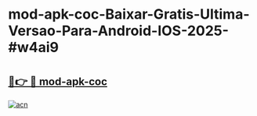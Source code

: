 # mod-apk-coc-Baixar-Gratis-Ultima-Versao-Para-Android-IOS-2025-#w4ai9

# <h2><a href="https://ainizakaria.my?title=mod-apk-coc&ref=24M">🔗👉 🔴 mod-apk-coc</a></h2>

[![acn](https://github.com/user-attachments/assets/0f9c940e-d8b0-45ae-aac7-cd30a18b3e1c)](https://ainizakaria.my?title=mod-apk-coc&ref=24M)

